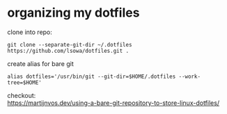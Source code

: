 # organizing my dotfiles
clone into repo:
```
git clone --separate-git-dir ~/.dotfiles https://github.com/lsowa/dotfiles.git .   
```
create alias for bare git
```
alias dotfiles='/usr/bin/git --git-dir=$HOME/.dotfiles --work-tree=$HOME'
```

checkout:  
https://martijnvos.dev/using-a-bare-git-repository-to-store-linux-dotfiles/
 
